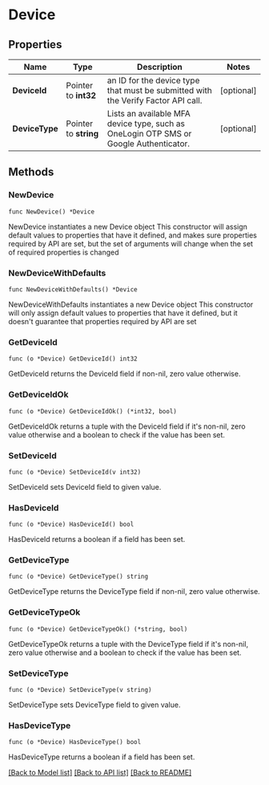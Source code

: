 # Device

## Properties

Name | Type | Description | Notes
------------ | ------------- | ------------- | -------------
**DeviceId** | Pointer to **int32** | an ID for the device type that must be submitted with the Verify Factor API call. | [optional] 
**DeviceType** | Pointer to **string** | Lists an available MFA device type, such as OneLogin OTP SMS or Google Authenticator. | [optional] 

## Methods

### NewDevice

`func NewDevice() *Device`

NewDevice instantiates a new Device object
This constructor will assign default values to properties that have it defined,
and makes sure properties required by API are set, but the set of arguments
will change when the set of required properties is changed

### NewDeviceWithDefaults

`func NewDeviceWithDefaults() *Device`

NewDeviceWithDefaults instantiates a new Device object
This constructor will only assign default values to properties that have it defined,
but it doesn't guarantee that properties required by API are set

### GetDeviceId

`func (o *Device) GetDeviceId() int32`

GetDeviceId returns the DeviceId field if non-nil, zero value otherwise.

### GetDeviceIdOk

`func (o *Device) GetDeviceIdOk() (*int32, bool)`

GetDeviceIdOk returns a tuple with the DeviceId field if it's non-nil, zero value otherwise
and a boolean to check if the value has been set.

### SetDeviceId

`func (o *Device) SetDeviceId(v int32)`

SetDeviceId sets DeviceId field to given value.

### HasDeviceId

`func (o *Device) HasDeviceId() bool`

HasDeviceId returns a boolean if a field has been set.

### GetDeviceType

`func (o *Device) GetDeviceType() string`

GetDeviceType returns the DeviceType field if non-nil, zero value otherwise.

### GetDeviceTypeOk

`func (o *Device) GetDeviceTypeOk() (*string, bool)`

GetDeviceTypeOk returns a tuple with the DeviceType field if it's non-nil, zero value otherwise
and a boolean to check if the value has been set.

### SetDeviceType

`func (o *Device) SetDeviceType(v string)`

SetDeviceType sets DeviceType field to given value.

### HasDeviceType

`func (o *Device) HasDeviceType() bool`

HasDeviceType returns a boolean if a field has been set.


[[Back to Model list]](../README.md#documentation-for-models) [[Back to API list]](../README.md#documentation-for-api-endpoints) [[Back to README]](../README.md)


